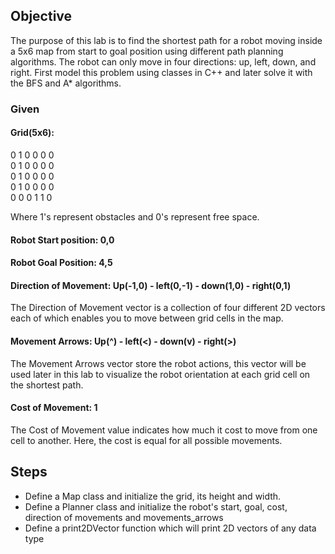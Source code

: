 ## Objective

The purpose of this lab is to find the shortest path for a robot moving inside a 5x6 map from start to goal position using different path planning algorithms. The robot can only move in four directions: up, left, down, and right. First model this problem using classes in C++ and later solve it with the BFS and A* algorithms.

### Given
#### Grid(5x6):

0 1 0 0 0 0 <br />
0 1 0 0 0 0 <br />
0 1 0 0 0 0 <br />
0 1 0 0 0 0 <br />
0 0 0 1 1 0 <br />

Where 1's represent obstacles and 0's represent free space.

#### Robot Start position: 0,0

#### Robot Goal Position: 4,5

#### Direction of Movement: Up(-1,0) - left(0,-1) - down(1,0) - right(0,1)

The Direction of Movement vector is a collection of four different 2D vectors each of which enables you to move between grid cells in the map.

#### Movement Arrows: Up(^) - left(<) - down(v) - right(>)

The Movement Arrows vector store the robot actions, this vector will be used later in this lab to visualize the robot orientation at each grid cell on the shortest path.

#### Cost of Movement: 1

The Cost of Movement value indicates how much it cost to move from one cell to another. Here, the cost is equal for all possible movements.

## Steps
* Define a Map class and initialize the grid, its height and width.
* Define a Planner class and initialize the robot's start, goal, cost, direction of movements and movements_arrows
* Define a print2DVector function which will print 2D vectors of any data type